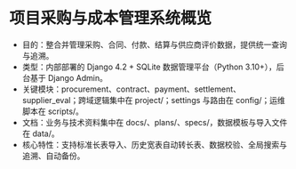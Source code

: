 # 项目采购与成本管理系统概览
- 目的：整合并管理采购、合同、付款、结算与供应商评价数据，提供统一查询与追溯。
- 类型：内部部署的 Django 4.2 + SQLite 数据管理平台（Python 3.10+），后台基于 Django Admin。
- 关键模块：procurement、contract、payment、settlement、supplier_eval；跨域逻辑集中在 project/；settings 与路由在 config/；运维脚本在 scripts/。
- 文档：业务与技术资料集中在 docs/、plans/、specs/，数据模板与导入文件在 data/。
- 核心特性：支持标准长表导入、历史宽表自动转长表、数据校验、全局搜索与追溯、自动备份。